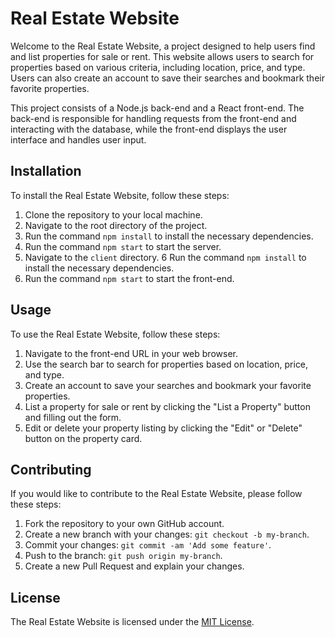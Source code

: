 ﻿# Real Estate Website

Welcome to the Real Estate Website, a project designed to help users find and list properties for sale or rent. This website allows users to search for properties based on various criteria, including location, price, and type. Users can also create an account to save their searches and bookmark their favorite properties.

This project consists of a Node.js back-end and a React front-end. The back-end is responsible for handling requests from the front-end and interacting with the database, while the front-end displays the user interface and handles user input.

## Installation

To install the Real Estate Website, follow these steps:

1. Clone the repository to your local machine.
2. Navigate to the root directory of the project.
3. Run the command `npm install` to install the necessary dependencies.
4. Run the command `npm start` to start the server.
5. Navigate to the `client` directory.
6 Run the command `npm install` to install the necessary dependencies.
7. Run the command `npm start` to start the front-end.

## Usage

To use the Real Estate Website, follow these steps:

1. Navigate to the front-end URL in your web browser.
2. Use the search bar to search for properties based on location, price, and type.
3. Create an account to save your searches and bookmark your favorite properties.
4. List a property for sale or rent by clicking the "List a Property" button and filling out the form.
5. Edit or delete your property listing by clicking the "Edit" or "Delete" button on the property card.

## Contributing

If you would like to contribute to the Real Estate Website, please follow these steps:

1. Fork the repository to your own GitHub account.
2. Create a new branch with your changes: `git checkout -b my-branch`.
3. Commit your changes: `git commit -am 'Add some feature'`.
4. Push to the branch: `git push origin my-branch`.
5. Create a new Pull Request and explain your changes.

## License

The Real Estate Website is licensed under the [MIT License](https://opensource.org/licenses/MIT).
